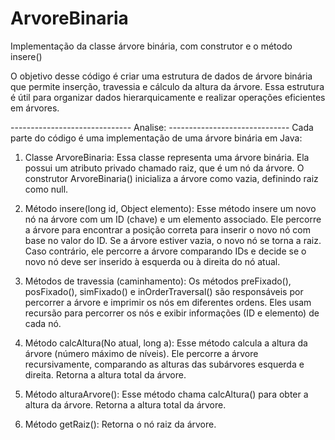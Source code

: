# ArvoreBinaria
 Implementação da classe árvore binária, com construtor e o método insere()

O objetivo desse código é criar uma estrutura de dados de árvore binária que permite inserção, travessia e cálculo da altura da árvore.
Essa estrutura é útil para organizar dados hierarquicamente e realizar operações eficientes em árvores. 

------------------------------     Analise:     ------------------------------
 Cada parte do código é uma implementação de uma árvore binária em Java:

1.	Classe ArvoreBinaria:
 	Essa classe representa uma árvore binária.
 	Ela possui um atributo privado chamado raiz, que é um nó da árvore.
 	O construtor ArvoreBinaria() inicializa a árvore como vazia, definindo raiz como null.

2.	Método insere(long id, Object elemento):
 	Esse método insere um novo nó na árvore com um ID (chave) e um elemento associado.
 	Ele percorre a árvore para encontrar a posição correta para inserir o novo nó com base no valor do ID.
 	Se a árvore estiver vazia, o novo nó se torna a raiz.
 	Caso contrário, ele percorre a árvore comparando IDs e decide se o novo nó deve ser inserido à esquerda ou à direita do nó atual.

3.	Métodos de travessia (caminhamento):
 	Os métodos preFixado(), posFixado(), simFixado() e inOrderTraversal() são responsáveis por percorrer a árvore e imprimir os nós em diferentes ordens.
 	Eles usam recursão para percorrer os nós e exibir informações (ID e elemento) de cada nó.

4.	Método calcAltura(No atual, long a):
 	Esse método calcula a altura da árvore (número máximo de níveis).
	 Ele percorre a árvore recursivamente, comparando as alturas das subárvores esquerda e direita.
 	Retorna a altura total da árvore.

5.	Método alturaArvore():
 	Esse método chama calcAltura() para obter a altura da árvore.
 	Retorna a altura total da árvore.

6.	Método getRaiz():
 	Retorna o nó raiz da árvore.
